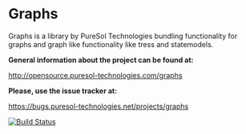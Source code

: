 Graphs
======

Graphs is a library by PureSol Technologies bundling functionality for graphs and graph like functionality like tress and statemodels. 

__General information about the project can be found at:__

http://opensource.puresol-technologies.com/graphs
    
__Please, use the issue tracker at:__

https://bugs.puresol-technologies.net/projects/graphs

[![Build Status](http://ci.puresol-technologies.net/job/Graphs/badge/icon)](http://ci.puresol-technologies.net/job/Graphs/)
